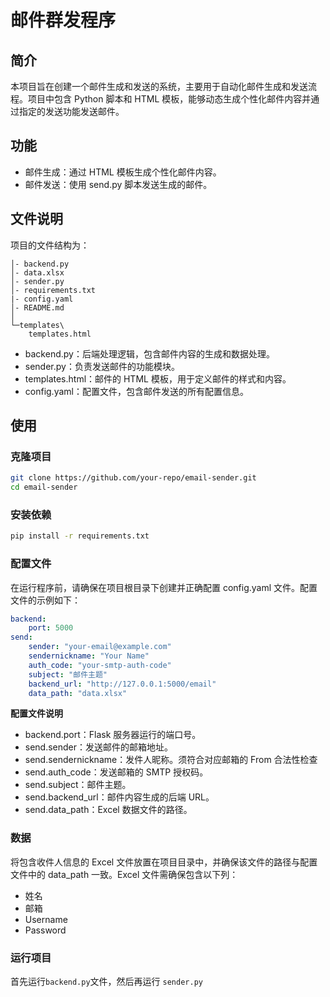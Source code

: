 # 邮件群发程序

## 简介

本项目旨在创建一个邮件生成和发送的系统，主要用于自动化邮件生成和发送流程。项目中包含 Python 脚本和 HTML 模板，能够动态生成个性化邮件内容并通过指定的发送功能发送邮件。

## 功能

-   邮件生成：通过 HTML 模板生成个性化邮件内容。
-   邮件发送：使用 send.py 脚本发送生成的邮件。

## 文件说明

项目的文件结构为：

```tree
│- backend.py
│- data.xlsx
│- sender.py
│- requirements.txt
|- config.yaml
│- README.md
│
└─templates\
    templates.html
```

-   backend.py：后端处理逻辑，包含邮件内容的生成和数据处理。
-   sender.py：负责发送邮件的功能模块。
-   templates.html：邮件的 HTML 模板，用于定义邮件的样式和内容。
-   config.yaml：配置文件，包含邮件发送的所有配置信息。

## 使用

### 克隆项目

```bash
git clone https://github.com/your-repo/email-sender.git
cd email-sender
```

### 安装依赖

```bash
pip install -r requirements.txt
```

### 配置文件

在运行程序前，请确保在项目根目录下创建并正确配置 config.yaml 文件。配置文件的示例如下：

```yaml
backend:
    port: 5000
send:
    sender: "your-email@example.com"
    sendernickname: "Your Name"
    auth_code: "your-smtp-auth-code"
    subject: "邮件主题"
    backend_url: "http://127.0.0.1:5000/email"
    data_path: "data.xlsx"
```

**配置文件说明**

-   backend.port：Flask 服务器运行的端口号。
-   send.sender：发送邮件的邮箱地址。
-   send.sendernickname：发件人昵称。须符合对应邮箱的 From 合法性检查
-   send.auth_code：发送邮箱的 SMTP 授权码。
-   send.subject：邮件主题。
-   send.backend_url：邮件内容生成的后端 URL。
-   send.data_path：Excel 数据文件的路径。

### 数据

将包含收件人信息的 Excel 文件放置在项目目录中，并确保该文件的路径与配置文件中的 data_path 一致。Excel 文件需确保包含以下列：

-   姓名
-   邮箱
-   Username
-   Password

### 运行项目

首先运行`backend.py`文件，然后再运行 `sender.py`
